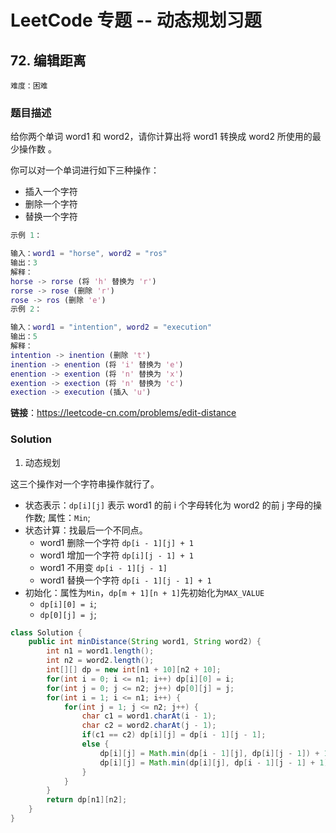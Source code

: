 # LeetCode 专题 -- 动态规划习题

## 72. 编辑距离

`难度：困难`

### 题目描述

给你两个单词 word1 和 word2，请你计算出将 word1 转换成 word2 所使用的最少操作数 。

你可以对一个单词进行如下三种操作：

- 插入一个字符
- 删除一个字符
- 替换一个字符

```matlab
示例 1：

输入：word1 = "horse", word2 = "ros"
输出：3
解释：
horse -> rorse (将 'h' 替换为 'r')
rorse -> rose (删除 'r')
rose -> ros (删除 'e')
示例 2：

输入：word1 = "intention", word2 = "execution"
输出：5
解释：
intention -> inention (删除 't')
inention -> enention (将 'i' 替换为 'e')
enention -> exention (将 'n' 替换为 'x')
exention -> exection (将 'n' 替换为 'c')
exection -> execution (插入 'u')
```

**链接**：https://leetcode-cn.com/problems/edit-distance

### Solution

1. 动态规划

这三个操作对一个字符串操作就行了。

- 状态表示：`dp[i][j]` 表示 word1 的前 i 个字母转化为 word2 的前 j 字母的操作数; 属性：`Min`;
- 状态计算：找最后一个不同点。
  - word1 删除一个字符 `dp[i - 1][j] + 1`
  - word1 增加一个字符 `dp[i][j - 1] + 1`
  - word1 不用变 `dp[i - 1][j - 1]`
  - word1 替换一个字符 `dp[i - 1][j - 1] + 1`
- 初始化：属性为`Min`，`dp[m + 1][n + 1]`先初始化为`MAX_VALUE`
  - `dp[i][0] = i`;
  - `dp[0][j] = j`;

```java
class Solution {
    public int minDistance(String word1, String word2) {
        int n1 = word1.length();
        int n2 = word2.length();
        int[][] dp = new int[n1 + 10][n2 + 10];
        for(int i = 0; i <= n1; i++) dp[i][0] = i;
        for(int j = 0; j <= n2; j++) dp[0][j] = j;
        for(int i = 1; i <= n1; i++) {
            for(int j = 1; j <= n2; j++) {
                char c1 = word1.charAt(i - 1);
                char c2 = word2.charAt(j - 1);
                if(c1 == c2) dp[i][j] = dp[i - 1][j - 1];
                else {
                    dp[i][j] = Math.min(dp[i - 1][j], dp[i][j - 1]) + 1;
                    dp[i][j] = Math.min(dp[i][j], dp[i - 1][j - 1] + 1);
                }
            }
        }
        return dp[n1][n2];
    }
}
```
